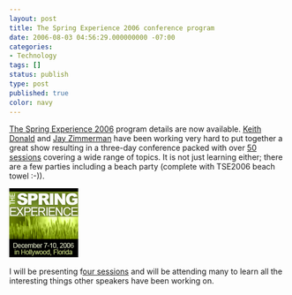 ```yaml
---
layout: post
title: The Spring Experience 2006 conference program
date: 2006-08-03 04:56:29.000000000 -07:00
categories:
- Technology
tags: []
status: publish
type: post
published: true
color: navy
---
```

[The Spring Experience 2006](http://thespringexperience.com) program details are now available. [Keith Donald](http://www.interface21.com/people/keith.html) and [Jay Zimmerman](http://nofluffjuststuff.com) have been working very hard to put together a great show resulting in a three-day conference packed with over [50 sessions](http://www.thespringexperience.com/show_topics.jsp?showId=45) covering a wide range of topics. It is not just learning either; there are a few parties including a beach party (complete with TSE2006 beach towel :-)).

[![The Spring Experience 2006](/assets/TSE-2006.jpg)](http://thespringexperience.com)

I will be presenting f[our sessions](http://www.thespringexperience.com/speaker_view.jsp?speakerId=719&showId=45) and will be attending many to learn all the interesting things other speakers have been working on.
